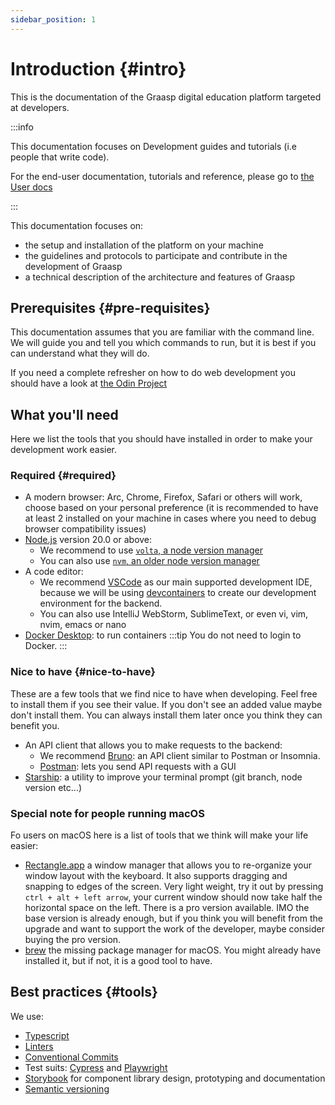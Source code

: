 ```yaml
---
sidebar_position: 1
---
```


# Introduction {#intro}

This is the documentation of the Graasp digital education platform targeted at developers.

:::info

This documentation focuses on Development guides and tutorials (i.e people that write code).

For the end-user documentation, tutorials and reference, please go to [the User docs](/user/intro)

:::

This documentation focuses on:

- the setup and installation of the platform on your machine
- the guidelines and protocols to participate and contribute in the development of Graasp
- a technical description of the architecture and features of Graasp

## Prerequisites {#pre-requisites}

This documentation assumes that you are familiar with the command line.
We will guide you and tell you which commands to run, but it is best if you can understand what they will do.

If you need a complete refresher on how to do web development you should have a look at [the Odin Project](https://www.theodinproject.com/)

## What you'll need

Here we list the tools that you should have installed in order to make your development work easier.

### Required {#required}

- A modern browser: Arc, Chrome, Firefox, Safari or others will work, choose based on your personal preference (it is recommended to have at least 2 installed on your machine in cases where you need to debug browser compatibility issues)
- [Node.js](https://nodejs.org/en/download) version 20.0 or above:
  - We recommend to use [`volta`, a node version manager](https://volta.sh/)
  - You can also use [`nvm`, an older node version manager](https://github.com/nvm-sh/nvm)
- A code editor:
  - We recommend [VSCode](https://code.visualstudio.com) as our main supported development IDE, because we will be using [devcontainers](https://code.visualstudio.com/docs/devcontainers/containers) to create our development environment for the backend.
  - You can also use IntelliJ WebStorm, SublimeText, or even vi, vim, nvim, emacs or nano
- [Docker Desktop](https://www.docker.com/products/docker-desktop/): to run containers
  :::tip
    You do not need to login to Docker.
  :::

### Nice to have {#nice-to-have}

These are a few tools that we find nice to have when developing. Feel free to install them if you see their value. If you don't see an added value maybe don't install them. You can always install them later once you think they can benefit you.

- An API client that allows you to make requests to the backend:
  - We recommend [Bruno](https://www.usebruno.com/): an API client similar to Postman or Insomnia.
  - [Postman](https://www.postman.com/downloads): lets you send API requests with a GUI
- [Starship](https://starship.rs/): a utility to improve your terminal prompt (git branch, node version etc...)

### Special note for people running macOS

Fo users on macOS here is a list of tools that we think will make your life easier:

- [Rectangle.app](https://rectangleapp.com/) a window manager that allows you to re-organize your window layout with the keyboard. It also supports dragging and snapping to edges of the screen. Very light weight, try it out by pressing `ctrl + alt + left arrow`, your current window should now take half the horizontal space on the left. There is a pro version available. IMO the base version is already enough, but if you think you will benefit from the upgrade and want to support the work of the developer, maybe consider buying the pro version.
- [brew](brew.sh) the missing package manager for macOS. You might already have installed it, but if not, it is a good tool to have.

## Best practices {#tools}

We use:

- [Typescript](https://www.typescriptlang.org/)
- [Linters](https://eslint.org/)
- [Conventional Commits](https://www.conventionalcommits.org/en/v1.0.0/)
- Test suits: [Cypress](https://www.cypress.io/) and [Playwright](https://playwright.dev/)
- [Storybook](https://storybook.js.org/) for component library design, prototyping and documentation
- [Semantic versioning](https://semver.org/)
